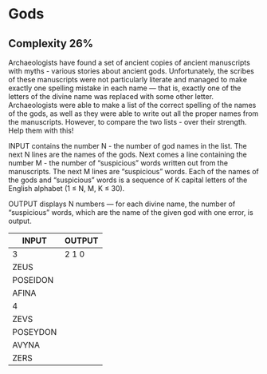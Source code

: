 # Gods

## Complexity 26%

Archaeologists have found a set of ancient copies of ancient manuscripts with myths - various stories about ancient gods. Unfortunately, the scribes of these manuscripts were not particularly literate and managed to make exactly one spelling mistake in each name — that is, exactly one of the letters of the divine name was replaced with some other letter. Archaeologists were able to make a list of the correct spelling of the names of the gods, as well as they were able to write out all the proper names from the manuscripts. However, to compare the two lists - over their strength. Help them with this!

INPUT contains the number N - the number of god names in the list. The next N lines are the names of the gods. Next comes a line containing the number M - the number of “suspicious” words written out from the manuscripts. The next M lines are “suspicious” words. Each of the names of the gods and “suspicious” words is a sequence of K capital letters of the English alphabet (1 ≤ N, M, K ≤ 30).

OUTPUT displays N numbers — for each divine name, the number of “suspicious” words, which are the name of the given god with one error, is output.


| INPUT                             | OUTPUT                 |
|-----------------------------------|------------------------|
| 3         						| 2 1 0	      			 |
| ZEUS	 							|						 |
| POSEIDON 							|						 |
| AFINA     						|						 |
| 4 								|						 |
| ZEVS	 							|						 |
| POSEYDON  						|						 |
| AVYNA								|						 |
| ZERS								|						 |
